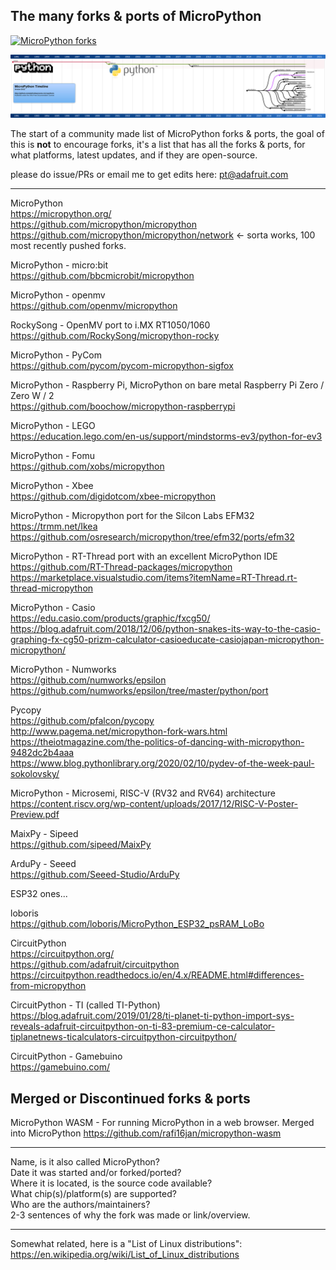 ## The many forks & ports of MicroPython

[![MicroPython forks](./assets/micropython.jpg)](https://github.com/adafruit/awesome-micropythons)

[![MicroPython forks](./timeline/timeline.svg)](https://github.com/adafruit/awesome-micropythons)

The start of a community made list of MicroPython forks & ports, the goal of this is **not** to encourage forks, it's a list that has all the forks & ports, for what platforms, latest updates, and if they are open-source.

please do issue/PRs or email me to get edits here: pt@adafruit.com  

* * *

MicroPython  
https://micropython.org/  
https://github.com/micropython/micropython  
https://github.com/micropython/micropython/network <- sorta works, 100 most recently pushed forks.

MicroPython - micro:bit  
https://github.com/bbcmicrobit/micropython

MicroPython - openmv  
https://github.com/openmv/micropython

RockySong - OpenMV port to i.MX RT1050/1060  
https://github.com/RockySong/micropython-rocky

MicroPython - PyCom  
https://github.com/pycom/pycom-micropython-sigfox

MicroPython - Raspberry Pi, MicroPython on bare metal Raspberry Pi Zero / Zero W / 2  
https://github.com/boochow/micropython-raspberrypi

MicroPython - LEGO  
https://education.lego.com/en-us/support/mindstorms-ev3/python-for-ev3

MicroPython - Fomu  
https://github.com/xobs/micropython  

MicroPython - Xbee  
https://github.com/digidotcom/xbee-micropython

MicroPython - Micropython port for the Silcon Labs EFM32  
https://trmm.net/Ikea  
https://github.com/osresearch/micropython/tree/efm32/ports/efm32  

MicroPython - RT-Thread port with an excellent MicroPython IDE  
https://github.com/RT-Thread-packages/micropython  
https://marketplace.visualstudio.com/items?itemName=RT-Thread.rt-thread-micropython

MicroPython - Casio  
https://edu.casio.com/products/graphic/fxcg50/  
https://blog.adafruit.com/2018/12/06/python-snakes-its-way-to-the-casio-graphing-fx-cg50-prizm-calculator-casioeducate-casiojapan-micropython-micropython/

MicroPython - Numworks  
https://github.com/numworks/epsilon  
https://github.com/numworks/epsilon/tree/master/python/port

Pycopy  
https://github.com/pfalcon/pycopy  
http://www.pagema.net/micropython-fork-wars.html  
https://theiotmagazine.com/the-politics-of-dancing-with-micropython-9482dc2b4aaa  
https://www.blog.pythonlibrary.org/2020/02/10/pydev-of-the-week-paul-sokolovsky/

MicroPython - Microsemi, RISC-V (RV32 and RV64) architecture  
https://content.riscv.org/wp-content/uploads/2017/12/RISC-V-Poster-Preview.pdf

MaixPy - Sipeed  
https://github.com/sipeed/MaixPy

ArduPy - Seeed  
https://github.com/Seeed-Studio/ArduPy

ESP32 ones...  
  
loboris  
https://github.com/loboris/MicroPython_ESP32_psRAM_LoBo

CircuitPython  
https://circuitpython.org/  
https://github.com/adafruit/circuitpython  
https://circuitpython.readthedocs.io/en/4.x/README.html#differences-from-micropython

CircuitPython - TI (called TI-Python)  
https://blog.adafruit.com/2019/01/28/ti-planet-ti-python-import-sys-reveals-adafruit-circuitpython-on-ti-83-premium-ce-calculator-tiplanetnews-ticalculators-circuitpython-circuitpython/

CircuitPython - Gamebuino  
https://gamebuino.com/

## Merged or Discontinued forks & ports

MicroPython WASM - For running MicroPython in a web browser. Merged into MicroPython
https://github.com/rafi16jan/micropython-wasm


* * *

Name, is it also called MicroPython?  
Date it was started and/or forked/ported?  
Where it is located, is the source code available?  
What chip(s)/platform(s) are supported?  
Who are the authors/maintainers?  
2-3 sentences of why the fork was made or link/overview.

* * *

Somewhat related, here is a "List of Linux distributions":  
https://en.wikipedia.org/wiki/List_of_Linux_distributions


